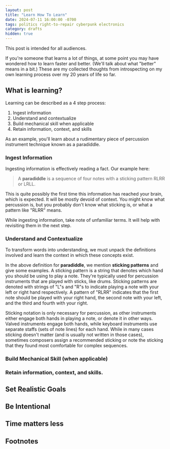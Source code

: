 ```yaml
---
layout: post
title: "Learn How To Learn"
date: 2024-07-11 16:00:00 -0700
tags: politics right-to-repair cyberpunk electronics
category: drafts
hidden: true
--- 
```

This post is intended for all audiences. 

If you're someone that learns a lot of things, at some point you may have 
wondered how to learn faster and better. (We'll talk about what "better" means
in a bit.) These are my collected thoughts from introspecting on my own learning
process over my 20 years of life so far. 

## What is learning? 
Learning can be described as a 4 step process:
1. Ingest information
2. Understand and contextualize
3. Build mechanical skill when applicable
4. Retain information, context, and skills

As an example, you'll learn about a rudimentary piece of percussion instrument 
technique known as a paradiddle. 

### Ingest Information
Ingesting information is effectively reading a fact. Our example here: 
> A **paradiddle** is a sequence of four notes with a sticking pattern RLRR or LRLL. 

This is quite possibly the first time this information has reached your brain, 
which is expected. It will be mostly devoid of context. You might know what
percussion is, but you probably don't know what sticking is, or what a pattern 
like "RLRR" means. 

While ingesting information, take note of unfamiliar terms. It will help with
revisiting them in the next step. 

### Understand and Contextualize 
To transform words into understanding, we must unpack the definitions involved 
and learn the context in which these concepts exist. 

In the above definition for **paradiddle**, we mention **sticking patterns** and
give some examples. A sticking pattern is a string that denotes which hand you 
should be using to play a note. They're typically used for percussion instruments
that are played with sticks, like drums. Sticking patterns are denoted with 
strings of "L"s and "R"s to indicate playing a note with your left or right hand
respectively. A pattern of "RLRR" indicates that the first note should be played
with your right hand, the second note with your left, and the third and fourth
with your right. 

Sticking notation is only necessary for percussion, as other instruments either 
engage both hands in playing a note, or denote it in other ways. Valved 
instruments engage both hands, while keyboard instruments use separate staffs
(sets of note lines) for each hand. While in many cases sticking doesn't
matter (and is usually not written in those cases), sometimes composers assign
a recommended sticking or note the sticking that they found most comfortable for
complex sequences. 




### Build Mechanical Skill (when applicable)

### Retain information, context, and skills. 

## Set Realistic Goals

## Be Intentional 

## Time matters less

## Footnotes

